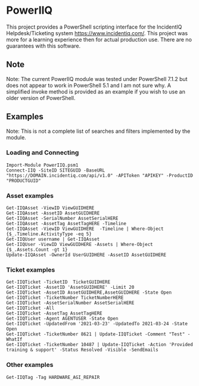 # PowerIIQ
This project provides a PowerShell scripting interface for the IncidentIQ Helpdesk/Ticketing system https://www.incidentiq.com/.  This project was more for a learning experience then for actual production use.  There are no guarantees with this software.

## Note
Note: The current PowerIIQ module was tested under PowerShell 7.1.2 but does not appear to work in PowerShell 5.1 and I am not sure why.  A simplified invoke method is provided as an example if you wish to use an older version of PowerShell.

## Examples
Note: This is not a complete list of searches and filters implemented by the module.

### Loading and Connecting
```
Import-Module PowerIIQ.psm1
Connect-IIQ -SiteID SITEGUID -BaseURL "https://DOMAIN.incidentiq.com/api/v1.0" -APIToken "APIKEY" -ProductID "PRODUCTGUID"
```
### Asset examples
```
Get-IIQAsset -ViewID ViewGUIDHERE
Get-IIQAsset -AssetID AssetGUIDHERE
Get-IIQAsset -SerialNumber AssetSerialHERE
Get-IIQAsset -AssetTag AssetTagHERE -Timeline
Get-IIQAsset -ViewID ViewGUIDHERE  -Timeline | Where-Object {$_.Timeline.ActivityType -eq 5}
Get-IIQUser username | Get-IIQAsset
Get-IIQUser -ViewID ViewGUIDHERE -Assets | Where-Object {$_.Assets.Count -gt 1}
Update-IIQAsset -OwnerId UserGUIDHERE -AssetID AssetGUIDHERE
```
### Ticket examples
```
Get-IIQTicket -TicketID  TicketGUIDHERE
Get-IIQTicket -AssetID 'AssetGUIDHERE' -Limit 20
Get-IIQTicket -AssetID AssetGUIDHERE,AssetGUIDHERE -State Open
Get-IIQTicket -TicketNumber TicketNumberHERE
Get-IIQTicket -AssetSerialNumber AssetSerialHERE
Get-IIQTicket -All
Get-IIQTicket -AssetTag AssetTagHERE 
Get-IIQTicket -Agent AGENTUSER -State Open
Get-IIQTicket -UpdatedFrom '2021-03-23' -UpdatedTo 2021-03-24 -State Open
Get-IIQTicket -TicketNumber 8621 | Update-IIQTicket -Comment "Test" -WhatIf
Get-IIQTicket -TicketNumber 10487 | Update-IIQTicket -Action 'Provided training & support' -Status Resolved -Visible -SendEmails
```
### Other examples
```
Get-IIQTag -Tag HARDWARE_AGI_REPAIR
```

